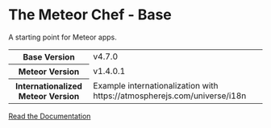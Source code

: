 # The Meteor Chef - Base
A starting point for Meteor apps.

<table>
  <tbody>
    <tr>
      <th>Base Version</th>
      <td>v4.7.0</td>
    </tr>
    <tr>
      <th>Meteor Version</th>
      <td>v1.4.0.1</td>
    </tr>
     <tr>
      <th>Internationalized Meteor Version</th>
      <td>Example internationalization with https://atmospherejs.com/universe/i18n</td>
    </tr>
  </tbody>
</table>

[Read the Documentation](http://themeteorchef.com/base)
